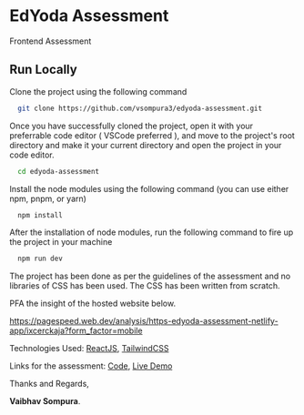 # **EdYoda Assessment**

Frontend Assessment

## Run Locally

Clone the project using the following command

```bash
  git clone https://github.com/vsompura3/edyoda-assessment.git
```

Once you have successfully cloned the project, open it with your preferrable
code editor ( VSCode preferred ), and move to the project's root directory and
make it your current directory and open the project in your code editor.

```bash
  cd edyoda-assessment
```

Install the node modules using the following command (you can use either npm,
pnpm, or yarn)

```bash
  npm install
```

After the installation of node modules, run the following command to fire up the
project in your machine

```bash
  npm run dev
```

The project has been done as per the guidelines of the assessment and no
libraries of CSS has been used. The CSS has been written from scratch.

PFA the insight of the hosted website below.

https://pagespeed.web.dev/analysis/https-edyoda-assessment-netlify-app/ixcerckaja?form_factor=mobile

Technologies Used: [ReactJS](https://react.dev),
[TailwindCSS](https://tailwindcss.com)

Links for the assessment:
[Code](https://github.com/vsompura3/edyoda-assessment.git),
[Live Demo](https://edyoda-assessment.netlify.app)

Thanks and Regards,

**Vaibhav Sompura**.
